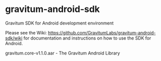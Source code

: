 # gravitum-android-sdk


Gravitum SDK for Android development environment

Please see the Wiki: https://github.com/GravitumLabs/gravitum-android-sdk/wiki for documentation and instructions on how to use the SDK for Android.

gravitum.core-v1.1.0.aar - The Gravitum Android Library
